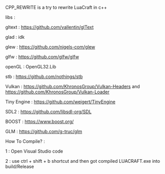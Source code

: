 CPP_REWRITE is a try to rewrite LuaCraft in c++

libs :

gltext : https://github.com/vallentin/glText

glad : idk

glew : https://github.com/nigels-com/glew

glfw : https://github.com/glfw/glfw

openGL : OpenGL32.Lib

stb : https://github.com/nothings/stb

Vulkan : https://github.com/KhronosGroup/Vulkan-Headers and https://github.com/KhronosGroup/Vulkan-Loader

Tiny Engine : https://github.com/weigert/TinyEngine

SDL2 : https://github.com/libsdl-org/SDL

BOOST : https://www.boost.org/

GLM : https://github.com/g-truc/glm

How To Compile? :

1 : Open Visual Studio code

2 : use ctrl + shift + b shortcut and then got compiled LUACRAFT.exe into build/Release